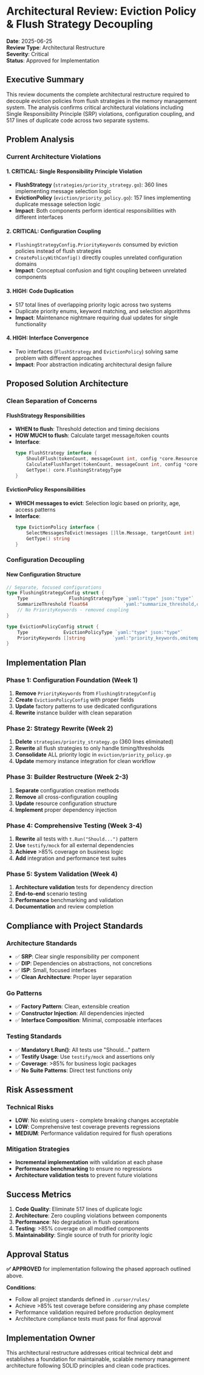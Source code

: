 # Architectural Review: Eviction Policy & Flush Strategy Decoupling

**Date**: 2025-06-25  
**Review Type**: Architectural Restructure  
**Severity**: Critical  
**Status**: Approved for Implementation

## Executive Summary

This review documents the complete architectural restructure required to decouple eviction policies from flush strategies in the memory management system. The analysis confirms critical architectural violations including Single Responsibility Principle (SRP) violations, configuration coupling, and 517 lines of duplicate code across two separate systems.

## Problem Analysis

### Current Architecture Violations

#### 1. CRITICAL: Single Responsibility Principle Violation

- **FlushStrategy** (`strategies/priority_strategy.go`): 360 lines implementing message selection logic
- **EvictionPolicy** (`eviction/priority_policy.go`): 157 lines implementing duplicate message selection logic
- **Impact**: Both components perform identical responsibilities with different interfaces

#### 2. CRITICAL: Configuration Coupling

- `FlushingStrategyConfig.PriorityKeywords` consumed by eviction policies instead of flush strategies
- `CreatePolicyWithConfig()` directly couples unrelated configuration domains
- **Impact**: Conceptual confusion and tight coupling between unrelated components

#### 3. HIGH: Code Duplication

- 517 total lines of overlapping priority logic across two systems
- Duplicate priority enums, keyword matching, and selection algorithms
- **Impact**: Maintenance nightmare requiring dual updates for single functionality

#### 4. HIGH: Interface Convergence

- Two interfaces (`FlushStrategy` and `EvictionPolicy`) solving same problem with different approaches
- **Impact**: Poor abstraction indicating architectural design failure

## Proposed Solution Architecture

### Clean Separation of Concerns

#### FlushStrategy Responsibilities

- **WHEN to flush**: Threshold detection and timing decisions
- **HOW MUCH to flush**: Calculate target message/token counts
- **Interface**:
    ```go
    type FlushStrategy interface {
        ShouldFlush(tokenCount, messageCount int, config *core.Resource) bool
        CalculateFlushTarget(tokenCount, messageCount int, config *core.Resource) FlushTarget
        GetType() core.FlushingStrategyType
    }
    ```

#### EvictionPolicy Responsibilities

- **WHICH messages to evict**: Selection logic based on priority, age, access patterns
- **Interface**:
    ```go
    type EvictionPolicy interface {
        SelectMessagesToEvict(messages []llm.Message, targetCount int) []llm.Message
        GetType() string
    }
    ```

### Configuration Decoupling

#### New Configuration Structure

```go
// Separate, focused configurations
type FlushingStrategyConfig struct {
    Type               FlushingStrategyType `yaml:"type" json:"type"`
    SummarizeThreshold float64             `yaml:"summarize_threshold,omitempty" json:"summarize_threshold,omitempty"`
    // No PriorityKeywords - removed coupling
}

type EvictionPolicyConfig struct {
    Type             EvictionPolicyType `yaml:"type" json:"type"`
    PriorityKeywords []string          `yaml:"priority_keywords,omitempty" json:"priority_keywords,omitempty"`
}
```

## Implementation Plan

### Phase 1: Configuration Foundation (Week 1)

1. **Remove** `PriorityKeywords` from `FlushingStrategyConfig`
2. **Create** `EvictionPolicyConfig` with proper fields
3. **Update** factory patterns to use dedicated configurations
4. **Rewrite** instance builder with clean separation

### Phase 2: Strategy Rewrite (Week 2)

1. **Delete** `strategies/priority_strategy.go` (360 lines eliminated)
2. **Rewrite** all flush strategies to only handle timing/thresholds
3. **Consolidate** ALL priority logic in `eviction/priority_policy.go`
4. **Update** memory instance integration for clean workflow

### Phase 3: Builder Restructure (Week 2-3)

1. **Separate** configuration creation methods
2. **Remove** all cross-configuration coupling
3. **Update** resource configuration structure
4. **Implement** proper dependency injection

### Phase 4: Comprehensive Testing (Week 3-4)

1. **Rewrite** all tests with `t.Run("Should...")` pattern
2. **Use** `testify/mock` for all external dependencies
3. **Achieve** >85% coverage on business logic
4. **Add** integration and performance test suites

### Phase 5: System Validation (Week 4)

1. **Architecture validation** tests for dependency direction
2. **End-to-end** scenario testing
3. **Performance** benchmarking and validation
4. **Documentation** and review completion

## Compliance with Project Standards

### Architecture Standards

- ✅ **SRP**: Clear single responsibility per component
- ✅ **DIP**: Dependencies on abstractions, not concretions
- ✅ **ISP**: Small, focused interfaces
- ✅ **Clean Architecture**: Proper layer separation

### Go Patterns

- ✅ **Factory Pattern**: Clean, extensible creation
- ✅ **Constructor Injection**: All dependencies injected
- ✅ **Interface Composition**: Minimal, composable interfaces

### Testing Standards

- ✅ **Mandatory t.Run()**: All tests use "Should..." pattern
- ✅ **Testify Usage**: Use `testify/mock` and assertions only
- ✅ **Coverage**: >85% for business logic packages
- ✅ **No Suite Patterns**: Direct test functions only

## Risk Assessment

### Technical Risks

- **LOW**: No existing users - complete breaking changes acceptable
- **LOW**: Comprehensive test coverage prevents regressions
- **MEDIUM**: Performance validation required for flush operations

### Mitigation Strategies

- **Incremental implementation** with validation at each phase
- **Performance benchmarking** to ensure no regressions
- **Architecture validation tests** to prevent future violations

## Success Metrics

1. **Code Quality**: Eliminate 517 lines of duplicate logic
2. **Architecture**: Zero coupling violations between components
3. **Performance**: No degradation in flush operations
4. **Testing**: >85% coverage on all modified components
5. **Maintainability**: Single source of truth for priority logic

## Approval Status

**✅ APPROVED** for implementation following the phased approach outlined above.

**Conditions**:

- Follow all project standards defined in `.cursor/rules/`
- Achieve >85% test coverage before considering any phase complete
- Performance validation required before production deployment
- Architecture compliance tests must pass for final approval

## Implementation Owner

This architectural restructure addresses critical technical debt and establishes a foundation for maintainable, scalable memory management architecture following SOLID principles and clean code practices.
